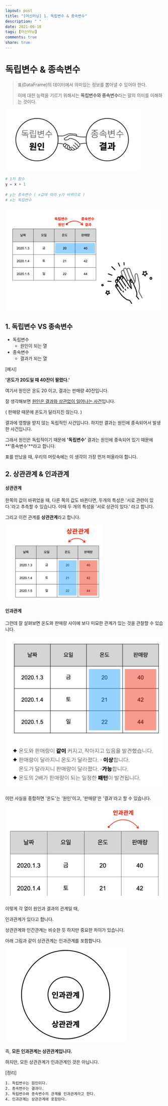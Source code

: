 ```yaml
---
layout: post
title: "[머신러닝] 1. 독립변수 & 종속변수"
description: " "
date: 2021-06-18
tags: [머신러닝]
comments: true
share: true
---
```


# 독립변수 & 종속변수

> 표(DataFrame)의 데이터에서 의미있는 정보를 뽑아낼 수 있어야 한다.
>
> 이에 대한 능력을 기르기 위해서는 **독립변수와 종속변수**라는 말의 의미를 이해하는 것이다.

![image-20200824201642186](images/image-20200824201642186.png)

```python
# 1차 함수
y = x + 1

# y는 종속변수 ( x값에 따라 y가 바뀌므로 )
# x는 독립변수
```

![image-20200824201845092](images/image-20200824201845092.png)



## 1. 독립변수 VS 종속변수

- 독립변수
  - 원인이 되는 열
- 종속변수
  - 결과가 되는 열



[예시]

**'온도가 20도일 때 40잔이 팔렸다.'**

여기서 원인은 온도 20 이고, 결과는 판매량 40잔입니다.

잘 생각해보면 <u>원인은 결과와 상관없이 일어나는 사건</u>입니다.

( 판매량 때문에 온도가 달라지진 않는다. )



결과에 영향을 받지 않는 독립적인 사건입니다.
하지만 결과는 원인에 종속되어서 발생한 사건입니다.

그래서 원인은 독립적이기 때문에 **'독립변수'**
결과는 원인에 종속되어 있기 때문에 **'종속변수'**라고 합니다.

표를 만났을 때, 우리의 머릿속에는 이 생각이 가장 먼저 떠올라야 합니다.





## 2. 상관관계 & 인과관계

#### 상관관계

한쪽의 값이 바뀌었을 때, 다른 쪽의 값도 바뀐다면, 두개의 특성은 '서로 관련이 있다.'라고 추측할 수 있습니다.
이때 두 개의 특성을 '서로 상관이 있다.' 라고 합니다.

그리고 이런 관계를 **상관관계**라고 합니다.

![image-20200824202258788](images/image-20200824202258788.png)



#### 인과관계

그런데 잘 살펴보면 온도와 판매량 사이에 보다 미묘한 관계가 있는 것을 관찰할 수 있습니다.

![image-20200824202427241](images/image-20200824202427241.png)

이런 사실을 종합하면 '온도'는 '원인'이고,
'판매량'은 '결과'라고 할 수 있습니다.

![image-20200824202509868](images/image-20200824202509868.png)



이렇게 각 열이 원인과 결과의 관계일 때,

인과관계가 있다고 합니다.



상관관계와 인간관계는 비슷한 듯 하지만 중요한 차이가 있습니다.



아래 그림과 같이 상관관계는 인과관계를 포함합니다.

![image-20200824202552567](images/image-20200824202552567.png)

즉, **모든 인과관계는 상관관계입니다.**

하지만, 모든 상관관계가 인과관계인 것은 아닙니다.





[정리]

```
1. 독립변수는 원인이다.
2. 종속변수는 결과다.
3. 독립변수와 종속변수의 관계를 인과관계라고 한다.
4. 인과관계는 상관관계에 포함된다.
```



